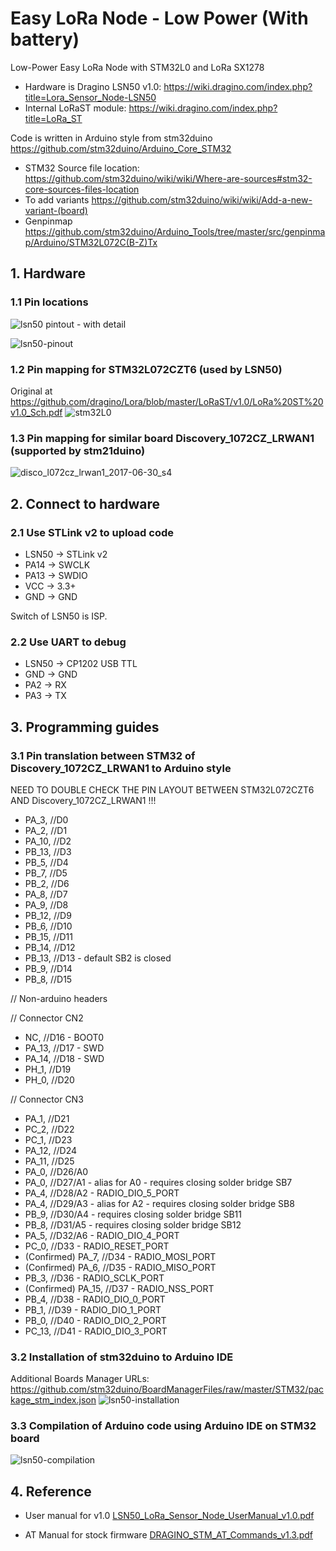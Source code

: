 # Easy LoRa Node - Low Power (With battery)
Low-Power Easy LoRa Node with STM32L0 and LoRa SX1278
* Hardware is Dragino LSN50 v1.0: https://wiki.dragino.com/index.php?title=Lora_Sensor_Node-LSN50
* Internal LoRaST module: https://wiki.dragino.com/index.php?title=LoRa_ST

Code is written in Arduino style from stm32duino https://github.com/stm32duino/Arduino_Core_STM32
* STM32 Source file location: https://github.com/stm32duino/wiki/wiki/Where-are-sources#stm32-core-sources-files-location
* To add variants https://github.com/stm32duino/wiki/wiki/Add-a-new-variant-(board)
* Genpinmap https://github.com/stm32duino/Arduino_Tools/tree/master/src/genpinmap/Arduino/STM32L072C(B-Z)Tx

## 1. Hardware
### 1.1 Pin locations
![lsn50 pintout - with detail](https://user-images.githubusercontent.com/29994971/55710783-91e49300-5a15-11e9-8d2c-01034367a500.png)

![lsn50-pinout](https://user-images.githubusercontent.com/29994971/55409802-e5c22880-558c-11e9-89fc-4ef4a07bb9c2.png)

### 1.2 Pin mapping for STM32L072CZT6 (used by LSN50)
Original at https://github.com/dragino/Lora/blob/master/LoRaST/v1.0/LoRa%20ST%20v1.0_Sch.pdf
![stm32L0](https://user-images.githubusercontent.com/29994971/55408675-b3173080-558a-11e9-8747-4baf99477c76.jpg)

### 1.3 Pin mapping for similar board Discovery_1072CZ_LRWAN1 (supported by stm21duino)
![disco_l072cz_lrwan1_2017-06-30_s4](https://user-images.githubusercontent.com/29994971/54474735-095e4280-481b-11e9-8ca4-b21c4cde157e.png)

## 2. Connect to hardware
### 2.1 Use STLink v2 to upload code
* LSN50 -> STLink v2
* PA14 -> SWCLK
* PA13 -> SWDIO
* VCC -> 3.3+
* GND -> GND

Switch of LSN50 is ISP.

### 2.2 Use UART to debug
* LSN50 -> CP1202 USB TTL
* GND -> GND
* PA2 -> RX
* PA3 -> TX

## 3. Programming guides
### 3.1 Pin translation between STM32 of Discovery_1072CZ_LRWAN1 to Arduino style
NEED TO DOUBLE CHECK THE PIN LAYOUT BETWEEN STM32L072CZT6 AND Discovery_1072CZ_LRWAN1 !!!

* PA_3, //D0
* PA_2, //D1
* PA_10, //D2
* PB_13, //D3
* PB_5, //D4
* PB_7, //D5
* PB_2, //D6
* PA_8, //D7
* PA_9, //D8
* PB_12, //D9
* PB_6, //D10
* PB_15, //D11
* PB_14, //D12
* PB_13, //D13 - default SB2 is closed
* PB_9, //D14
* PB_8, //D15

// Non-arduino headers

// Connector CN2
* NC, //D16 - BOOT0
* PA_13, //D17 - SWD
* PA_14, //D18 - SWD
* PH_1, //D19
* PH_0, //D20

// Connector CN3
* PA_1, //D21
* PC_2, //D22
* PC_1, //D23
* PA_12, //D24
* PA_11, //D25
* PA_0, //D26/A0
* PA_0, //D27/A1 - alias for A0 - requires closing solder bridge SB7
* PA_4, //D28/A2 - RADIO_DIO_5_PORT
* PA_4, //D29/A3 - alias for A2 - requires closing solder bridge SB8
* PB_9, //D30/A4 - requires closing solder bridge SB11
* PB_8, //D31/A5 - requires closing solder bridge SB12
* PA_5, //D32/A6 - RADIO_DIO_4_PORT
* PC_0, //D33 - RADIO_RESET_PORT
* (Confirmed) PA_7, //D34 - RADIO_MOSI_PORT
* (Confirmed) PA_6, //D35 - RADIO_MISO_PORT
* PB_3, //D36 - RADIO_SCLK_PORT
* (Confirmed) PA_15, //D37 - RADIO_NSS_PORT
* PB_4, //D38 - RADIO_DIO_0_PORT
* PB_1, //D39 - RADIO_DIO_1_PORT
* PB_0, //D40 - RADIO_DIO_2_PORT
* PC_13, //D41 - RADIO_DIO_3_PORT

### 3.2 Installation of stm32duino to Arduino IDE
Additional Boards Manager URLs: https://github.com/stm32duino/BoardManagerFiles/raw/master/STM32/package_stm_index.json
![lsn50-installation](https://user-images.githubusercontent.com/29994971/55409705-b14e6c80-558c-11e9-827b-2833cfe7e0e3.png)

### 3.3 Compilation of Arduino code using Arduino IDE on STM32 board
![lsn50-compilation](https://user-images.githubusercontent.com/29994971/55409490-5452b680-558c-11e9-8f01-c65ff357ca13.png)

## 4. Reference
* User manual for v1.0
[LSN50_LoRa_Sensor_Node_UserManual_v1.0.pdf](https://github.com/IoTThinks/EasyLoRaNode_LowPower/files/2973844/LSN50_LoRa_Sensor_Node_UserManual_v1.0.pdf)

* AT Manual for stock firmware [DRAGINO_STM_AT_Commands_v1.3.pdf](https://github.com/IoTThinks/EasyLoRaNode_LowPower/files/2973845/DRAGINO_STM_AT_Commands_v1.3.pdf)
